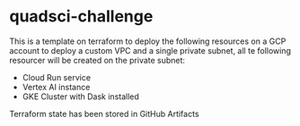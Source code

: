 # quadsci-challenge

This is a template on terraform to deploy the following resources on a GCP account to deploy a custom VPC and a single private subnet, all te following resourcer will be created on the private subnet:

- Cloud Run service
- Vertex AI instance
- GKE Cluster with Dask installed

Terraform state has been stored in GitHub Artifacts

